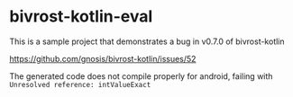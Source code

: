 # bivrost-kotlin-eval

This is a sample project that demonstrates a bug in v0.7.0 of bivrost-kotlin

https://github.com/gnosis/bivrost-kotlin/issues/52

The generated code does not compile properly for android, failing with `Unresolved reference: intValueExact`
